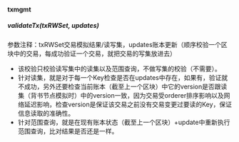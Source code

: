 #### txmgmt

##### validateTx(txRWSet, updates)

参数注释：txRWSet交易模拟结果/读写集，updates账本更新（顺序校验一个区块中的交易，每成功验证一个交易，就把交易的写集放进去）
* 该校验只校验读写集中的读集以及范围查询，不做写集的校验（不需要）。
* 针对读集，就是对于每一个Key检查是否在updates中存在，如果有，验证就不成功，另外还要检查当前账本（截至上一个区块）中它的version是否跟读集（背书节点模拟时）中的version一致，因为交易受orderer排序影响以及网络延迟影响，检查version是保证该交易之前没有交易变更过要读的Key，保证信息读取的准确性。
* 针对范围查询，就是在现有账本状态（截至上一个区块）+update中重新执行范围查询，比对结果是否还是一样。
